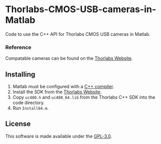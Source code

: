 # Thorlabs-CMOS-USB-cameras-in-Matlab
Code to use the C++ API for Thorlabs CMOS USB cameras in Matlab.

### Reference
Compatable cameras can be found on the [Thorlabs Website](https://www.thorlabs.com/newgrouppage9.cfm?objectgroup_id=4024).

## Installing 
1. Matlab must be configured with a [C++ compiler](https://www.mathworks.com/support/compilers.html). 
2. Install the SDK from the [Thorlabs Website](https://www.thorlabs.com/newgrouppage9.cfm?objectgroup_id=4024).
3. Copy `uc480.h` and `uc480_64.lib` from the Thorlabs C++ SDK into the code directory.
4. Run `Install64.m`.

## License
This software is made available under the [GPL-3.0](LICENSE).
